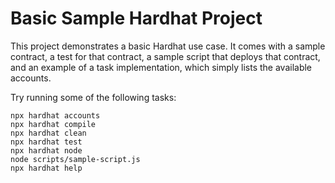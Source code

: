 # Basic Sample Hardhat Project

This project demonstrates a basic Hardhat use case. It comes with a sample contract, a test for that contract, a sample script that deploys that contract, and an example of a task implementation, which simply lists the available accounts.

Try running some of the following tasks:

```shell
npx hardhat accounts  
npx hardhat compile
npx hardhat clean
npx hardhat test
npx hardhat node
node scripts/sample-script.js
npx hardhat help
```
